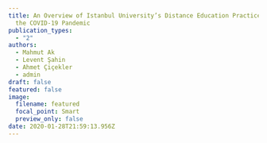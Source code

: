 ```yaml
---
title: An Overview of Istanbul University’s Distance Education Practices During
  the COVID-19 Pandemic
publication_types:
  - "2"
authors:
  - Mahmut Ak
  - Levent Şahin
  - Ahmet Çiçekler
  - admin
draft: false
featured: false
image:
  filename: featured
  focal_point: Smart
  preview_only: false
date: 2020-01-28T21:59:13.956Z
---
```

